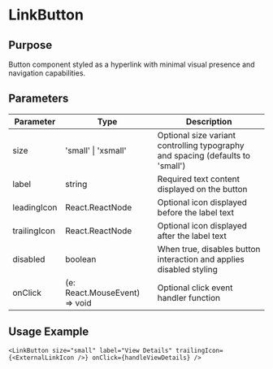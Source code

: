 # LinkButton

## Purpose

Button component styled as a hyperlink with minimal visual presence and navigation capabilities.

## Parameters

| Parameter    | Type                                             | Description                                                                    |
| ------------ | ------------------------------------------------ | ------------------------------------------------------------------------------ |
| size         | 'small' \| 'xsmall'                              | Optional size variant controlling typography and spacing (defaults to 'small') |
| label        | string                                           | Required text content displayed on the button                                  |
| leadingIcon  | React.ReactNode                                  | Optional icon displayed before the label text                                  |
| trailingIcon | React.ReactNode                                  | Optional icon displayed after the label text                                   |
| disabled     | boolean                                          | When true, disables button interaction and applies disabled styling            |
| onClick      | (e: React.MouseEvent<HTMLButtonElement>) => void | Optional click event handler function                                          |

## Usage Example

```tsx
<LinkButton size="small" label="View Details" trailingIcon={<ExternalLinkIcon />} onClick={handleViewDetails} />
```
